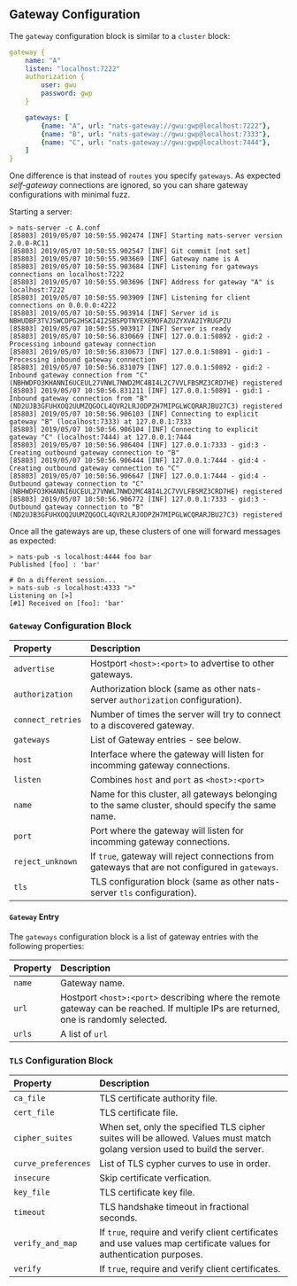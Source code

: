 
## Gateway Configuration

The `gateway` configuration block is similar to a `cluster` block:

```yaml
gateway {
	name: "A"
	listen: "localhost:7222"
	authorization {
		user: gwu
		password: gwp
	}

	gateways: [
		{name: "A", url: "nats-gateway://gwu:gwp@localhost:7222"},
		{name: "B", url: "nats-gateway://gwu:gwp@localhost:7333"},
		{name: "C", url: "nats-gateway://gwu:gwp@localhost:7444"},
	]
}
```

One difference is that instead of `routes` you specify `gateways`. As expected _self-gateway_ connections are ignored, so you can share gateway configurations with minimal fuzz.

Starting a server: 
```text
> nats-server -c A.conf
[85803] 2019/05/07 10:50:55.902474 [INF] Starting nats-server version 2.0.0-RC11
[85803] 2019/05/07 10:50:55.902547 [INF] Git commit [not set]
[85803] 2019/05/07 10:50:55.903669 [INF] Gateway name is A
[85803] 2019/05/07 10:50:55.903684 [INF] Listening for gateways connections on localhost:7222
[85803] 2019/05/07 10:50:55.903696 [INF] Address for gateway "A" is localhost:7222
[85803] 2019/05/07 10:50:55.903909 [INF] Listening for client connections on 0.0.0.0:4222
[85803] 2019/05/07 10:50:55.903914 [INF] Server id is NBHUDBF3TVJSWCDPG2HSKI4I2SBSPDTNYEXEMOFAZUZYXVA2IYRUGPZU
[85803] 2019/05/07 10:50:55.903917 [INF] Server is ready
[85803] 2019/05/07 10:50:56.830669 [INF] 127.0.0.1:50892 - gid:2 - Processing inbound gateway connection
[85803] 2019/05/07 10:50:56.830673 [INF] 127.0.0.1:50891 - gid:1 - Processing inbound gateway connection
[85803] 2019/05/07 10:50:56.831079 [INF] 127.0.0.1:50892 - gid:2 - Inbound gateway connection from "C" (NBHWDFO3KHANNI6UCEUL27VNWL7NWD2MC4BI4L2C7VVLFBSMZ3CRD7HE) registered
[85803] 2019/05/07 10:50:56.831211 [INF] 127.0.0.1:50891 - gid:1 - Inbound gateway connection from "B" (ND2UJB3GFUHXOQ2UUMZQGOCL4QVR2LRJODPZH7MIPGLWCQRARJBU27C3) registered
[85803] 2019/05/07 10:50:56.906103 [INF] Connecting to explicit gateway "B" (localhost:7333) at 127.0.0.1:7333
[85803] 2019/05/07 10:50:56.906104 [INF] Connecting to explicit gateway "C" (localhost:7444) at 127.0.0.1:7444
[85803] 2019/05/07 10:50:56.906404 [INF] 127.0.0.1:7333 - gid:3 - Creating outbound gateway connection to "B"
[85803] 2019/05/07 10:50:56.906444 [INF] 127.0.0.1:7444 - gid:4 - Creating outbound gateway connection to "C"
[85803] 2019/05/07 10:50:56.906647 [INF] 127.0.0.1:7444 - gid:4 - Outbound gateway connection to "C" (NBHWDFO3KHANNI6UCEUL27VNWL7NWD2MC4BI4L2C7VVLFBSMZ3CRD7HE) registered
[85803] 2019/05/07 10:50:56.906772 [INF] 127.0.0.1:7333 - gid:3 - Outbound gateway connection to "B" (ND2UJB3GFUHXOQ2UUMZQGOCL4QVR2LRJODPZH7MIPGLWCQRARJBU27C3) registered
```

Once all the gateways are up, these clusters of one will forward messages as expected:
```text
> nats-pub -s localhost:4444 foo bar
Published [foo] : 'bar'

# On a different session...
> nats-sub -s localhost:4333 ">"
Listening on [>]
[#1] Received on [foo]: 'bar'
```

### `Gateway` Configuration Block

| Property | Description |
| :------  | :---- |
| `advertise` | Hostport `<host>:<port>` to advertise to other gateways. |
| `authorization` | Authorization block (same as other nats-server `authorization` configuration). |
| `connect_retries` | Number of times the server will try to connect to a discovered gateway. |
| `gateways` | List of Gateway entries - see below. |
| `host` | Interface where the gateway will listen for incomming gateway connections. |
| `listen` | Combines `host` and `port` as `<host>:<port>` |
| `name` | Name for this cluster, all gateways belonging to the same cluster, should specify the same name. |
| `port` | Port where the gateway will listen for incomming gateway connections. |
| `reject_unknown` | If `true`, gateway will reject connections from gateways that are not configured in `gateways`. |
| `tls` | TLS configuration block (same as other nats-server `tls` configuration). |



#### `Gateway` Entry

The `gateways` configuration block is a list of gateway entries with the following properties:

| Property | Description |
| :------  | :---- |
| `name` | Gateway name. |
| `url` | Hostport `<host>:<port>` describing where the remote gateway can be reached. If multiple IPs are returned, one is randomly selected. |
| `urls` | A list of `url` |



### `TLS` Configuration Block

| Property | Description |
| :------  | :---- |
| `ca_file` | TLS certificate authority file. |
| `cert_file` | TLS certificate file. |
| `cipher_suites` | When set, only the specified TLS cipher suites will be allowed. Values must match golang version used to build the server.  |
| `curve_preferences` | List of TLS cypher curves to use in order. |
| `insecure` | Skip certificate verfication. |
| `key_file` | TLS certificate key file. |
| `timeout` | TLS handshake timeout in fractional seconds. |
| `verify_and_map` | If `true`, require and verify client certificates and use values map certificate values for authentication purposes. |
| `verify` | If `true`, require and verify client certificates. |
